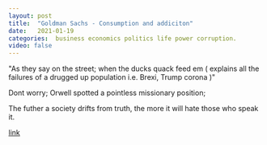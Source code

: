 ```yaml
---
layout: post
title:  "Goldman Sachs - Consumption and addiciton"
date:   2021-01-19
categories:  business economics politics life power corruption.
video: false
---
```


"As they say on the street; when the ducks quack feed em ( explains all the failures of a drugged up population i.e. Brexi, Trump corona )"

Dont worry; Orwell spotted a pointless missionary position;

The futher a society drifts from truth, the more it will hate those who speak it.

[link](//mattferraro.dev/posts/cnc-router)